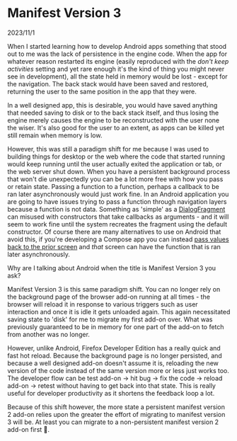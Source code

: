 # Manifest Version 3
<p class = "article-date">2023/11/1</p>

When I started learning how to develop Android apps something that stood out to me was the lack of persistence in the engine code. When the app for whatever reason restarted its engine (easily reproduced with the *don't keep activities* setting and yet rare enough it's the kind of thing you might never see in development), all the state held in memory would be lost - except for the navigation. The back stack would have been saved and restored, returning the user to the same position in the app that they were.

In a well designed app, this is desirable, you would have saved anything that needed saving to disk or to the back stack itself, and thus losing the engine merely causes the engine to be reconstructed with the user none the wiser. It's also good for the user to an extent, as apps can be killed yet still remain when memory is low.

However, this was still a paradigm shift for me because I was used to building things for desktop or the web where the code that started running would keep running until the user actually exited the application or tab, or the web server shut down. When you have a persistent background process that won't die unexpectedly you can be a lot more free with how you pass or retain state. Passing a function to a function, perhaps a callback to be ran later asynchronously would just work fine. In an Android application you are going to have issues trying to pass a function through navigation layers because a function is not data. Something as 'simple' as a [DialogFragment](https://developer.android.com/reference/androidx/fragment/app/DialogFragment.html) can misused with constructors that take callbacks as arguments - and it will seem to work fine until the system recreates the fragment using the default constructor. Of course there are many alternatives to use on Android that avoid this, if you're developing a Compose app you can instead [pass values back to the prior screen](https://composedestinations.rafaelcosta.xyz/navigation/backresult) and *that* screen can have the function that is ran later asynchronously.

Why are I talking about Android when the title is Manifest Version 3 you ask?

Manifest Version 3 is this same paradigm shift. You can no longer rely on the background page of the browser add-on running at all times - the browser will reload it in response to various triggers such as user interaction and once it is idle it gets unloaded again. This again necessitated saving state to 'disk' for me to migrate my first add-on over. What was previously guaranteed to be in memory for one part of the add-on to fetch from another was no longer.

However, unlike Android, Firefox Developer Edition has a really quick and fast hot reload. Because the background page is no longer persisted, and because a well designed add-on doesn't assume it is, reloading the new version of the code instead of the same version more or less just works too. The developer flow can be test add-on -> hit bug -> fix the code -> reload add-on -> retest without having to get back into that state. This is really useful for developer productivity as it shortens the feedback loop a lot.

Because of this shift however, the more state a persistent manifest version 2 add-on relies upon the greater the effort of migrating to manifest version 3 will be. At least you can migrate to a non-persistent manifest version 2 add-on first 🙂.
